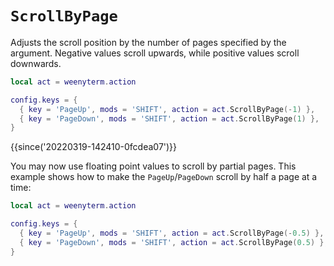 # `ScrollByPage`

Adjusts the scroll position by the number of pages specified by the argument.
Negative values scroll upwards, while positive values scroll downwards.

```lua
local act = weenyterm.action

config.keys = {
  { key = 'PageUp', mods = 'SHIFT', action = act.ScrollByPage(-1) },
  { key = 'PageDown', mods = 'SHIFT', action = act.ScrollByPage(1) },
}
```

{{since('20220319-142410-0fcdea07')}}

You may now use floating point values to scroll by partial pages.  This example shows
how to make the `PageUp`/`PageDown` scroll by half a page at a time:

```lua
local act = weenyterm.action

config.keys = {
  { key = 'PageUp', mods = 'SHIFT', action = act.ScrollByPage(-0.5) },
  { key = 'PageDown', mods = 'SHIFT', action = act.ScrollByPage(0.5) },
}
```
